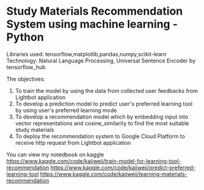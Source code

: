 # Study Materials Recommendation System using machine learning - Python
Libraries used: tensorflow,matplotlib,pandas,numpy,scikit-learn
Technology: Natural Language Processing, Universal Sentence Encoder by tensorflow_hub

The objectives:
  1. To train the model by using the data from collected user feedbacks from Lightbot application
  2. To develop a prediction model to predict user's preferred learning tool by using user's preferred learning mode
  3. To develop a recommendation model which by embedding input into vector representations and cosine_similarity to find the most suitable study materials
  4. To deploy the recommendation system to Google Cloud Platform to receive http request from Lightbot application


You can view my notedbook on kaggle 
https://www.kaggle.com/code/kaiiweii/train-model-for-learning-tool-recommendation 
https://www.kaggle.com/code/kaiiweii/predict-preferred-learning-tool
https://www.kaggle.com/code/kaiiweii/learning-materials-recommendation
